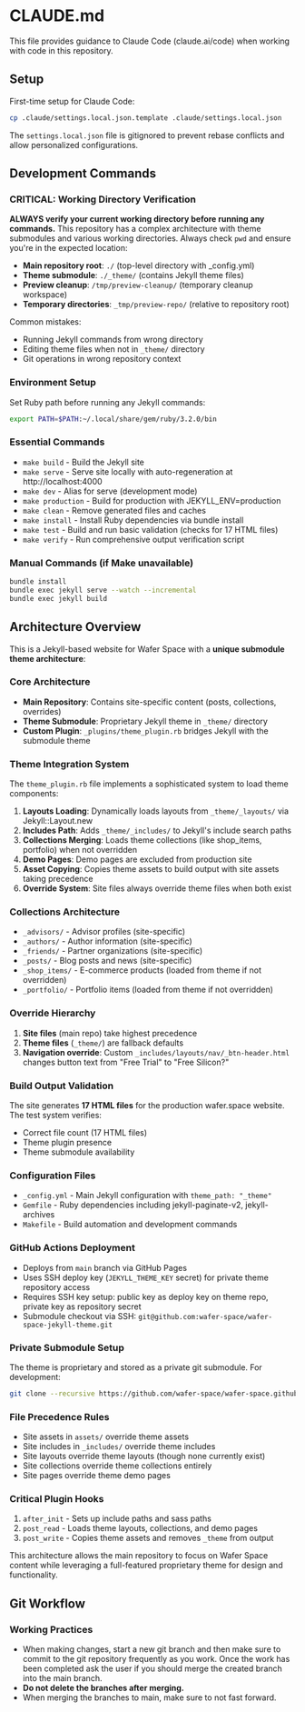# CLAUDE.md

This file provides guidance to Claude Code (claude.ai/code) when working with code in this repository.

## Setup

First-time setup for Claude Code:
```bash
cp .claude/settings.local.json.template .claude/settings.local.json
```

The `settings.local.json` file is gitignored to prevent rebase conflicts and allow personalized configurations.

## Development Commands

### CRITICAL: Working Directory Verification
**ALWAYS verify your current working directory before running any commands.** This repository has a complex architecture with theme submodules and various working directories. Always check `pwd` and ensure you're in the expected location:

- **Main repository root**: `./` (top-level directory with _config.yml)
- **Theme submodule**: `./_theme/` (contains Jekyll theme files)
- **Preview cleanup**: `/tmp/preview-cleanup/` (temporary cleanup workspace)
- **Temporary directories**: `_tmp/preview-repo/` (relative to repository root)

Common mistakes:
- Running Jekyll commands from wrong directory
- Editing theme files when not in `_theme/` directory
- Git operations in wrong repository context

### Environment Setup
Set Ruby path before running any Jekyll commands:
```bash
export PATH=$PATH:~/.local/share/gem/ruby/3.2.0/bin
```

### Essential Commands
- `make build` - Build the Jekyll site
- `make serve` - Serve site locally with auto-regeneration at http://localhost:4000
- `make dev` - Alias for serve (development mode)
- `make production` - Build for production with JEKYLL_ENV=production
- `make clean` - Remove generated files and caches
- `make install` - Install Ruby dependencies via bundle install
- `make test` - Build and run basic validation (checks for 17 HTML files)
- `make verify` - Run comprehensive output verification script

### Manual Commands (if Make unavailable)
```bash
bundle install
bundle exec jekyll serve --watch --incremental
bundle exec jekyll build
```

## Architecture Overview

This is a Jekyll-based website for Wafer Space with a **unique submodule theme architecture**:

### Core Architecture
- **Main Repository**: Contains site-specific content (posts, collections, overrides)
- **Theme Submodule**: Proprietary Jekyll theme in `_theme/` directory
- **Custom Plugin**: `_plugins/theme_plugin.rb` bridges Jekyll with the submodule theme

### Theme Integration System
The `theme_plugin.rb` file implements a sophisticated system to load theme components:

1. **Layouts Loading**: Dynamically loads layouts from `_theme/_layouts/` via Jekyll::Layout.new
2. **Includes Path**: Adds `_theme/_includes/` to Jekyll's include search paths
3. **Collections Merging**: Loads theme collections (like shop_items, portfolio) when not overridden
4. **Demo Pages**: Demo pages are excluded from production site
5. **Asset Copying**: Copies theme assets to build output with site assets taking precedence
6. **Override System**: Site files always override theme files when both exist

### Collections Architecture
- `_advisors/` - Advisor profiles (site-specific)
- `_authors/` - Author information (site-specific) 
- `_friends/` - Partner organizations (site-specific)
- `_posts/` - Blog posts and news (site-specific)
- `_shop_items/` - E-commerce products (loaded from theme if not overridden)
- `_portfolio/` - Portfolio items (loaded from theme if not overridden)

### Override Hierarchy
1. **Site files** (main repo) take highest precedence
2. **Theme files** (`_theme/`) are fallback defaults
3. **Navigation override**: Custom `_includes/layouts/nav/_btn-header.html` changes button text from "Free Trial" to "Free Silicon?"

### Build Output Validation
The site generates **17 HTML files** for the production wafer.space website. The test system verifies:
- Correct file count (17 HTML files)
- Theme plugin presence
- Theme submodule availability

### Configuration Files
- `_config.yml` - Main Jekyll configuration with `theme_path: "_theme"`
- `Gemfile` - Ruby dependencies including jekyll-paginate-v2, jekyll-archives
- `Makefile` - Build automation and development commands

### GitHub Actions Deployment
- Deploys from `main` branch via GitHub Pages
- Uses SSH deploy key (`JEKYLL_THEME_KEY` secret) for private theme repository access
- Requires SSH key setup: public key as deploy key on theme repo, private key as repository secret
- Submodule checkout via SSH: `git@github.com:wafer-space/wafer-space-jekyll-theme.git`

### Private Submodule Setup
The theme is proprietary and stored as a private git submodule. For development:
```bash
git clone --recursive https://github.com/wafer-space/wafer-space.github.io.git
```

### File Precedence Rules
- Site assets in `assets/` override theme assets
- Site includes in `_includes/` override theme includes  
- Site layouts override theme layouts (though none currently exist)
- Site collections override theme collections entirely
- Site pages override theme demo pages

### Critical Plugin Hooks
1. `after_init` - Sets up include paths and sass paths
2. `post_read` - Loads theme layouts, collections, and demo pages
3. `post_write` - Copies theme assets and removes `_theme` from output

This architecture allows the main repository to focus on Wafer Space content while leveraging a full-featured proprietary theme for design and functionality.

## Git Workflow

### Working Practices
- When making changes, start a new git branch and then make sure to commit to the git repository frequently as you work. Once the work has been completed ask the user if you should merge the created branch into the main branch.
- **Do not delete the branches after merging.**
- When merging the branches to main, make sure to not fast forward.

<!-- Trigger build to test submodule configuration -->
